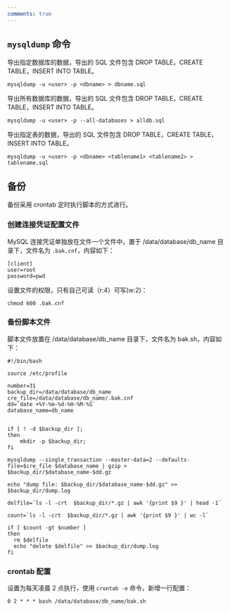 ```yaml
---
comments: true
---
```


## `mysqldump` 命令

导出指定数据库的数据，导出的 SQL 文件包含 DROP TABLE，CREATE TABLE，INSERT INTO TABLE。
```
mysqldump -u <user> -p <dbname> > dbname.sql
```

导出所有数据库的数据，导出的 SQL 文件包含 DROP TABLE，CREATE TABLE，INSERT INTO TABLE。
```
mysqldump -u <user> -p --all-databases > alldb.sql
```

导出指定表的数据，导出的 SQL 文件包含 DROP TABLE，CREATE TABLE，INSERT INTO TABLE。
```
mysqldump -u <user> -p <dbname> <tablename1> <tablename2> > tablename.sql
```


## 备份
备份采用 crontab 定时执行脚本的方式进行。
### 创建连接凭证配置文件
MySQL 连接凭证单独放在文件一个文件中，置于 /data/database/db_name 目录下，文件名为 `.bak.cnf`，内容如下：
```text
[client]
user=root
password=pwd
```

设置文件的权限，只有自己可读（r:4）可写(w:2)：
```shell
chmod 600 .bak.cnf
```

### 备份脚本文件
脚本文件放置在 /data/database/db_name 目录下，文件名为 bak.sh，内容如下：
```shell
#!/bin/bash

source /etc/profile

number=31
backup_dir=/data/database/db_name
cre_file=/data/database/db_name/.bak.cnf
dd=`date +%Y-%m-%d-%H-%M-%S`
database_name=db_name


if [ ! -d $backup_dir ];
then
    mkdir -p $backup_dir;
fi

mysqldump --single_transaction --master-data=2 --defaults-file=$cre_file $database_name | gzip > $backup_dir/$database_name-$dd.gz

echo "dump file: $backup_dir/$database_name-$dd.gz" >> $backup_dir/dump.log

delfile=`ls -l -crt  $backup_dir/*.gz | awk '{print $9 }' | head -1`

count=`ls -l -crt  $backup_dir/*.gz | awk '{print $9 }' | wc -l`

if [ $count -gt $number ]
then
  rm $delfile
  echo "delete $delfile" >> $backup_dir/dump.log
fi
```

### crontab 配置
设置为每天凌晨 2 点执行，使用 `crontab -e` 命令，新增一行配置：
```text
0 2 * * * bash /data/database/db_name/bak.sh
```
